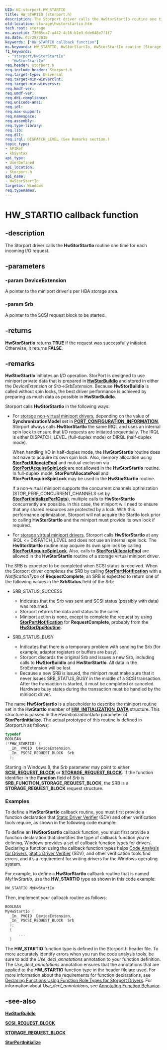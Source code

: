 ```yaml
---
UID: NC:storport.HW_STARTIO
title: HW_STARTIO (storport.h)
description: The Storport driver calls the HwStorStartIo routine one time for each incoming I/O request.
old-location: storage\hwstorstartio.htm
tech.root: storage
ms.assetid: 73085ca7-a442-4c16-b1e3-6de048e7f1f7
ms.date: 03/29/2018
keywords: ["HW_STARTIO callback function"]
ms.keywords: HW_STARTIO, HwStorStartIo, HwStorStartIo routine [Storage Devices], storage.hwstorstartio, stormini_8f910467-49f3-4f15-919d-84edee8ad053.xml, storport/HwStorStartIo
f1_keywords:
 - "storport/HwStorStartIo"
 - "HwStorStartIo"
req.header: storport.h
req.include-header: Storport.h
req.target-type: Universal
req.target-min-winverclnt: 
req.target-min-winversvr: 
req.kmdf-ver: 
req.umdf-ver: 
req.ddi-compliance: 
req.unicode-ansi: 
req.idl: 
req.max-support: 
req.namespace: 
req.assembly: 
req.type-library: 
req.lib: 
req.dll: 
req.irql: DISPATCH_LEVEL (See Remarks section.)
topic_type:
- APIRef
- kbSyntax
api_type:
- UserDefined
api_location:
- Storport.h
api_name:
- HwStorStartIo
targetos: Windows
req.typenames: 
---
```


# HW_STARTIO callback function

## -description

The Storport driver calls the **HwStorStartIo** routine one time for each incoming I/O request.

## -parameters

### -param DeviceExtension

A pointer to the miniport driver's per HBA storage area.

### -param Srb

A pointer to the SCSI request block to be started.

## -returns

**HwStorStartIo** returns **TRUE** if the request was successfully initiated. Otherwise, it returns **FALSE**.

## -remarks

**HwStorStartIo** initiates an I/O operation. StorPort is designed to use miniport private data that is prepared in [**HwStorBuildIo**](nc-storport-hw_buildio.md) and stored in either the *DeviceExtension* or *Srb->SrbExtension*.  Because **HwStorBuildIo** is called without spin locks, the best driver performance is achieved by preparing as much data  as possible in **HwStorBuildIo**.

Storport calls **HwStorStartIo** in the following ways:

* For [storage non-virtual miniport drivers](https://docs.microsoft.com/windows-hardware/drivers/storage/overview-of-storage-virtual-miniport-drivers), depending on the value of **SynchronizationModel** set in [**PORT_CONFIGURATION_INFORMATION**](ns-storport-_port_configuration_information.md), Storport always calls **HwStorStartIo** the same IRQL and uses an internal spin lock to ensure that I/O requests are initiated sequentially.  The IRQL is either DISPATCH_LEVEL (full-duplex mode) or DIRQL (half-duplex mode).

  When handling I/O in  half-duplex mode, the **HwStorStartIo** routine does not have to acquire its own spin lock. Also, memory allocation using [**StorPortAllocatePool**](nf-storport-storportallocatepool.md) and mutual exclusion via [**StorPortAcquireSpinLock**](nf-storport-storportacquirespinlock.md) are not allowed in the **HwStorStartIo** routine. In full-duplex mode, **StorPortAllocatePool** and **StorPortAcquireSpinLock** may be used in the **HwStorStartIo** routine.

  If a non-virtual miniport supports the concurrent channels optimization (STOR_PERF_CONCURRENT_CHANNELS set by [**StorPortInitializePerfOpts**](nf-storport-storportinitializeperfopts.md)), multiple calls to **HwStorStartIo** concurrently are possible. In this case, the miniport will need to ensure that any shared resources are protected by a lock. With this performance optimization, Storport will not acquire the StartIo lock prior to calling **HwStorStartIo** and the miniport must provide its own lock if required.

* For [storage virtual miniport drivers](https://docs.microsoft.com/windows-hardware/drivers/storage/storage-virtual-miniport-drivers), Storport calls **HwStorStartIo** at any IRQL <= DISPATCH_LEVEL and does not use an internal spin lock. The **HwStorStartIo** routine may acquire its own spin lock by calling [**StorPortAcquireSpinLock**](nf-storport-storportacquirespinlock.md). Also, calls to [**StorPortAllocatePool**](nf-storport-storportallocatepool.md) are allowed in the **HwStorStartIo** routine of a storage virtual miniport driver.

The SRB is expected to be completed when SCSI status is received. When the Storport driver completes the SRB by calling [**StorPortNotification**](nf-storport-storportnotification.md) with a *NotificationType* of **RequestComplete**, an SRB is expected to return one of the following values in the **SrbStatus** field of the Srb:

* SRB_STATUS_SUCCESS
  * Indicates that the Srb was sent and SCSI status (possibly with data) was returned.
  * Storport returns the data and status to the caller.
  * Miniport action is none, except to complete the request by using [**StorPortNotification**](nf-storport-storportnotification.md) for **RequestComplete**,  probably from the [**HwStorDpcRoutine**](nc-storport-hw_dpc_routine.md).

* SRB_STATUS_BUSY
  * Indicates that there is a temporary problem with sending the Srb (for example, adapter registers or buffers are busy).
  * Storport discards the original Srb and issues a new Srb, including calls to **HwStorBuildIo** and **HwStorStartIo**. All data in the SrbExtension will be lost.
  * Because a new SRB is issued, the miniport must make sure that it never issues SRB_STATUS_BUSY in the middle of a SCSI transaction. After the transaction is started, it must be completed or canceled.  Hardware busy states during the transaction must be handled by the miniport driver.

The name **HwStorStartIo** is a placeholder to describe the miniport routine set in the **HwStartIo** member of [**HW_INITIALIZATION_DATA**](ns-storport-_hw_initialization_data~r1.md) structure. This structure is passed in the *HwInitializationData* parameter of [**StorPortInitialize**](nf-storport-storportinitialize.md). The actual prototype of this routine is defined in Storport.h as follows:

```cpp
typedef
BOOLEAN
(*PHW_STARTIO) (
  _In_ PVOID  DeviceExtension,
  _In_ PSCSI_REQUEST_BLOCK  Srb
  );
```

Starting in Windows 8, the *Srb* parameter may point to either [**SCSI_REQUEST_BLOCK**](../srb/ns-srb-_scsi_request_block.md) or [**STORAGE_REQUEST_BLOCK**](../ddi/srb/ns-srb-_storage_request_block.md). If the function identifier in the **Function** field of *Srb* is **SRB_FUNCTION_STORAGE_REQUEST_BLOCK**, the SRB is a **STORAGE_REQUEST_BLOCK** request structure.

### Examples

To define a **HwStorStartIo** callback routine, you must first provide a function declaration that [Static Driver Verifier](https://docs.microsoft.com/windows-hardware/drivers/devtest/static-driver-verifier) (SDV) and other verification tools require, as shown in the following code example:

To define an **HwStorStartIo** callback function, you must first provide a function declaration that identifies the type of callback function you’re defining. Windows provides a set of callback function types for drivers. Declaring a function using the callback function types helps [Code Analysis for Drivers](https://docs.microsoft.com/windows-hardware/drivers/devtest/code-analysis-for-drivers), [Static Driver Verifier](https://docs.microsoft.com/windows-hardware/drivers/devtest/static-driver-verifier) (SDV), and other verification tools find errors, and it’s a requirement for writing drivers for the Windows operating system.

 For example, to define a **HwStorStartIo** callback routine that is named *MyHwStartIo*, use the **HW_STARTIO** type as shown in this code example:

```cpp
HW_STARTIO MyHwStartIo
```

Then, implement your callback routine as follows:

```cpp
BOOLEAN
MyHwStartIo (
  _In_ PVOID  DeviceExtension,
  _In_ PSCSI_REQUEST_BLOCK  Srb
  );
  {
      ...
  }
```

The **HW_STARTIO** function type is defined in the Storport.h header file. To more accurately identify errors when you run the code analysis tools, be sure to add the _Use_decl_annotations_ annotation to your function definition. The _Use_decl_annotations_ annotation ensures that the annotations that are applied to the **HW_STARTIO** function type in the header file are used. For more information about the requirements for function declarations, see [Declaring Functions Using Function Role Types for Storport Drivers](https://docs.microsoft.com/windows-hardware/drivers/devtest/declaring-functions-by-using-function-role-types-for-storport-drivers). For information about _Use_decl_annotations_, see [Annotating Function Behavior](https://docs.microsoft.com/cpp/code-quality/annotating-function-behavior?view=vs-2019).

## -see-also

[**HwStorBuildIo**](nc-storport-hw_buildio.md)

[**SCSI_REQUEST_BLOCK**](../srb/ns-srb-_scsi_request_block.md)

[**STORAGE_REQUEST_BLOCK**](../srb/ns-srb-_storage_request_block.md)

[**StorPortInitialize**](nf-storport-storportinitialize.md)
